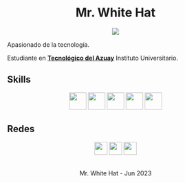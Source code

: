 <p align="center">
  <h1 align="center">Mr. White Hat</h1>
</p>

<p align="center">
  <img src="https://readme-typing-svg.demolab.com?font=BlinkMacSystemFont&weight=200&size=20&duration=4000&pause=1500&color=1B77F0&center=true&vCenter=true&width=244&height=24&lines=Programador+Python">
</p>

Apasionado de la tecnología.

Estudiante en <b><a href="https://www.tecazuay.edu.ec/main/index.php">Tecnológico del Azuay</a></b> Instituto Universitario.

## Skills

<div align="center">
  
   [<img height="40px" src="https://user-images.githubusercontent.com/136200861/244907311-e844ee8e-c800-4752-ba44-d4496653bd28.PNG"/>](https://github.com/menduux)
   [<img height="40px" src="https://user-images.githubusercontent.com/136200861/244907304-ea62ac1e-fecf-47b6-adf6-da7eb4cebb49.PNG"/>](https://github.com/menduux)
   [<img height="40px" src="https://user-images.githubusercontent.com/136200861/244907310-766302a8-490b-4a91-b313-4c2409203ebf.PNG"/>](https://github.com/menduux)
   [<img height="40px" src="https://user-images.githubusercontent.com/136200861/244907309-f338efcf-585c-454a-bca4-83055a529af7.PNG"/>](https://github.com/menduux)
   [<img height="40px" src="https://user-images.githubusercontent.com/136200861/244907307-70af8c44-e30e-4634-82cf-145daa2a95a3.PNG"/>](https://github.com/menduux)
  
</div>

## Redes

<div align="center">
  
   [<img height="30px" src="https://github-production-user-asset-6210df.s3.amazonaws.com/136200861/250410759-8759b8dc-a51c-4de3-97f4-1eb138f984b4.png"/>](https://www.facebook.com/menduux) 
   [<img height="30px" src="https://github-production-user-asset-6210df.s3.amazonaws.com/136200861/250410756-af6b2cf4-37c3-40d7-b121-f7207bc29de8.png"/>](https://www.instagram.com/menduux/) 
   [<img height="30px" src="https://github-production-user-asset-6210df.s3.amazonaws.com/136200861/250410758-f7ea8f1a-f82c-47b6-bb89-be957e1adf82.png"/>](https://www.tiktok.com/@menduux/)

</div>

<br/>
<div align="center">
  Mr. White Hat - Jun 2023
</div>

